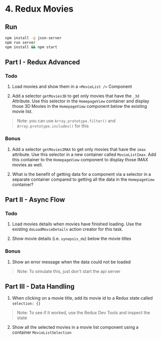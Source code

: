 # 4. Redux Movies

## Run

```sh
npm install -g json-server
npm run server
npm install && npm start
```

## Part I - Redux Advanced

### Todo

1. Load movies and show them in a `<MovieList />` Component

2. Add a selector `getMovies3D` to get only movies that have the `_3d` Attribute. Use this selector in the `HomepageView` container and display those 3D Movies in the `HomepageView` component below the existing movie list.

> Note: you can use `Array.prototype.filter()` and `Array.prototype.includes()` for this

### Bonus

1. Add a selector `getMoviesIMAX` to get only movies that have the `imax` attribute. Use this selector in a new container called `MovieListImax`. Add this container to the `HomepageView` component to display those IMAX movies as well.

2. What is the benefit of getting data for a component via a selector in a separate container compared to getting all the data in the `HomepageView` container? 


## Part II - Async Flow

### Todo

1. Load movies details when movies have finished loading. Use the existing `doLoadMovieDetails` action creator for this task.

2. Show movie details (i.e. `synopsis_de`) below the movie titles

### Bonus

1. Show an error message when the data could not be loaded

> Note: To simulate this, just don't start the api server


## Part III - Data Handling

1. When clicking on a movie title, add its movie id to a Redux state called `selection: {}`

> Note: To see if it worked, use the Redux Dev Tools and inspect the state 

2. Show all the selected movies in a movie list component using a container `MovieListSelection`
